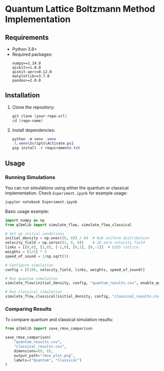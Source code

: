 # Quantum Lattice Boltzmann Method Implementation

## Requirements

- Python 3.8+
- Required packages:
  ```
  numpy>=1.24.0
  qiskit>=1.0.0
  qiskit-aer>=0.12.0
  matplotlib>=3.7.0
  pandas>=2.0.0
  ```

## Installation

1. Clone the repository:
   ```powershell
   git clone [your-repo-url]
   cd [repo-name]
   ```

2. Install dependencies:
   ```powershell
   python -m venv .venv
   .\.venv\Scripts\Activate.ps1
   pip install -r requirements.txt
   ```

## Usage

### Running Simulations

You can run simulations using either the quantum or classical implementation. Check `Experiment.ipynb` for example usage:

```python
jupyter notebook Experiment.ipynb
```

Basic usage example:

```python
import numpy as np
from qlbmlib import simulate_flow, simulate_flow_classical

# Set up initial conditions
initial_density = np.ones((8, 8)) / 64  # 8x8 uniform distribution
velocity_field = np.zeros((2, 8, 8))    # 2D zero velocity field
links = [[0,0], [1,0], [-1,0], [0,1], [0,-1]]  # D2Q5 lattice
weights = [1/5] * 5
speed_of_sound = 1/np.sqrt(3)

# Configure simulation
config = [(100, velocity_field, links, weights, speed_of_sound)]

# Run quantum simulation
simulate_flow(initial_density, config, "quantum_results.csv", enable_quantum_macros=True)

# Run classical simulation
simulate_flow_classical(initial_density, config, "classical_results.csv")
```

### Comparing Results

To compare quantum and classical simulation results:

```python
from qlbmlib import save_rmse_comparison

save_rmse_comparison(
    "quantum_results.csv",
    "classical_results.csv",
    dimensions=(8, 8),
    output_path="rmse_plot.png",
    labels=("Quantum", "Classical")
)
```
